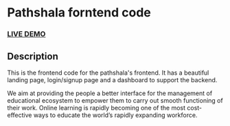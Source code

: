 # Pathshala forntend code


### <a href="http://pathshala123.herokuapp.com">LIVE DEMO</a> 

## Description
This is the frontend code for the pathshala's frontend. It has a beautiful landing page, login/signup page and a dashboard to support the backend.

We aim at providing the people a better interface for the management of educational ecosystem to empower them to carry out smooth functioning of their work. Online learning is rapidly becoming one of the most cost-effective ways to educate the world’s rapidly expanding workforce.
